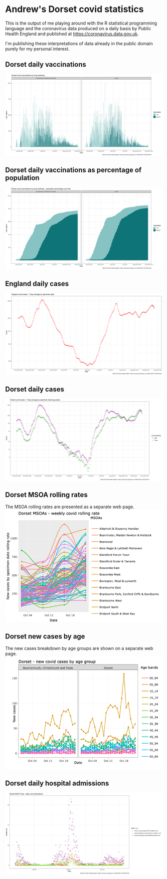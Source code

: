 # Andrew's Dorset covid statistics

This is the output of me playing around with the R statistical programming language and the coronavirus data produced on a daily basis by Public Health England and published at https://coronavirus.data.gov.uk.

I'm publishing these interpretations of data already in the public domain purely for my personal interest. 

## Dorset daily vaccinations
[![Dorset daily vaccinations](daily_dorset_vaccinations.png)](daily_dorset_vaccinations.png?raw=true)

## Dorset daily vaccinations as percentage of population
[![Dorset daily vaccinations as percentage of population](daily_dorset_vaccs_percentage.png)](daily_dorset_vaccs_percentage.png?raw=true)

## England daily cases
[![England daily cases](daily_england_cases.png)](daily_england_cases.png?raw=true)

## Dorset daily cases
[![Dorset daily cases](daily_dorset_cases.png)](daily_dorset_cases.png?raw=true)

## Dorset MSOA rolling rates
The MSOA rolling rates are presented as a separate web page.
[![Dorset MSOA rolling rates](dorset_msoa_cases.png)](msoa_cases.html)

## Dorset new cases by age
The new cases breakdown by age groups are shown on a separate web page.
[![Dorset new cases by age](dorset_age_cases.png)](age_cases.html)

## Dorset daily hospital admissions
[![Dorset daily admissions](daily_dorset_admissions.png)](daily_dorset_admissions.png?raw=true)
